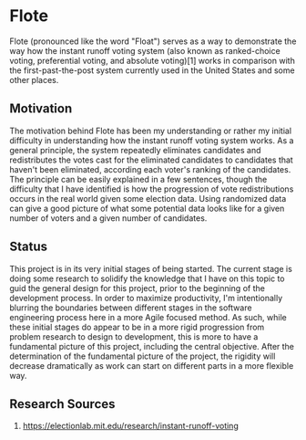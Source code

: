 # Flote

Flote (pronounced like the word "Float") serves as a way to demonstrate the way how the instant runoff voting system (also known as ranked-choice voting, preferential voting, and absolute voting)[1] works in comparison with the first-past-the-post system currently used in the United States and some other places.

## Motivation

The motivation behind Flote has been my understanding or rather my initial difficulty in understanding how the instant runoff voting system works.
As a general principle, the system repeatedly eliminates candidates and redistributes the votes cast for the eliminated candidates to candidates that haven't been eliminated, according each voter's ranking of the candidates.
The principle can be easily explained in a few sentences, though the difficulty that I have identified is how the progression of vote redistributions occurs in the real world given some election data.
Using randomized data can give a good picture of what some potential data looks like for a given number of voters and a given number of candidates.

## Status

This project is in its very initial stages of being started.
The current stage is doing some research to solidify the knowledge that I have on this topic to guid the general design for this project, prior to the beginning of the development process.
In order to maximize productivity, I'm intentionally blurring the boundaries between different stages in the software engineering process here in a more Agile focused method.
As such, while these initial stages do appear to be in a more rigid progression from problem research to design to development, this is more to have a fundamental picture of this project, including the central objective.
After the determination of the fundamental picture of the project, the rigidity will decrease dramatically as work can start on different parts in a more flexible way.

## Research Sources

1. https://electionlab.mit.edu/research/instant-runoff-voting
